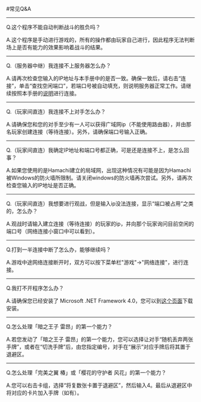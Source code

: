 
#常见Q&A

---
Q.这个程序不能自动判断战斗的胜负吗？

A.这个程序是手动进行游戏的，所有的操作都由玩家自己进行，因此程序无法判断场上是否有能力的效果影响着战斗的结果。

---
Q.（服务器中继）我连接不上服务器怎么办？

A.请再次检查您输入的IP地址与本手册中的是否一致。确保一致后，请右击“连接”，单击“查找空闲端口”，若端口号被自动填充，则说明服务器正常工作。请继续按照本手册的[说明](manual/install.md)进行连接。

---
Q.（玩家间直连）我连接不上对手怎么办？

A.请确保您和您的对手至少有一人可以获得广域网ip（不能使用路由器），并由那名玩家创建连接（等待连接）。另外，请确保端口号输入正确。

---

Q.（玩家间直连）我确定IP地址和端口号都正确，可是还是连接不上，是怎么回事？

A.如果您使用的是Hamachi建立的局域网，出现这种情况有可能是因为Hamachi被Windows的防火墙所限制。请关闭windows的防火墙再次尝试。另外，请再次检查您输入的IP地址是否正确。

---

Q.（玩家间直连）我想要进行观战，但是输入ip没法连接，显示“端口被占用”之类的，怎么办？

A.观战时请输入建立连接（等待连接）的玩家的ip，并向那个玩家询问目前空闲的端口号（网络连接小窗口中可以看到）。

---
Q.打到一半连接中断了怎么办，能够继续吗？

A.游戏中途网络连接断开时，双方可以按下菜单栏"游戏"→"网络连接"，进行连接。

---

Q.我打不开程序怎么办？

A.请确保您已经安装了 Microsoft .NET Framework 4.0，您可以到[这个页面](http://www.microsoft.com/zh-cn/download/details.aspx?id=17718)下载安装。

---

Q.怎么处理「暗之王子 雷昂」的第一个能力？

A.若您发动了「暗之王子 雷昂」的第一个能力，您可以选择让对手“随机丢弃两张手牌”，或者在“切洗手牌”后，由您指定编号，对手在“展示”对应手牌后将其置于退避区。

---

Q.怎么处理「完美之翼 椿」或「樱花的守护者 风花」的第一个能力？

A.您可以右击卡组，选择“将复数张卡置于退避区”，然后输入4。最后从退避区中将对应的卡片加入手牌（如有）。